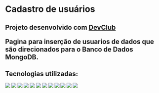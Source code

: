 <h1>Cadastro de usuários</h1>
<h2>Projeto desenvolvido com <a href="https://rodolfomori.com.br/devclub/">DevClub</a>
<p>Pagina para inserção de usuarios de dados que são direcionados para o Banco de Dados MongoDB.</p>
<h2>Tecnologias utilizadas:</h2>
<img src="https://img.shields.io/badge/HTML5-E34F26?style=for-the-badge&logo=html5&logoColor=white"/>
<img src="https://img.shields.io/badge/CSS-239120?&style=for-the-badge&logo=css3&logoColor=white"/>
<img src="https://img.shields.io/badge/JavaScript-F7DF1E?style=for-the-badge&logo=javascript&logoColor=black"/>
<img src="![MongoDB](https://img.shields.io/badge/MongoDB-%234ea94b.svg?style=for-the-badge&logo=mongodb&logoColor=white)"/>
<img src="![Prisma](https://img.shields.io/badge/Prisma-3982CE?style=for-the-badge&logo=Prisma&logoColor=white)"/>
<img src="![Styled Components](https://img.shields.io/badge/styled--components-DB7093?style=for-the-badge&logo=styled-components&logoColor=white)"/>
<img src="![Vite](https://img.shields.io/badge/vite-%23646CFF.svg?style=for-the-badge&logo=vite&logoColor=white)"/>
<img src="![NodeJS](https://img.shields.io/badge/node.js-6DA55F?style=for-the-badge&logo=node.js&logoColor=white)"/>

<img src="https://github.com/DanielTiozo/DevClub-cadastro-de-usuarios/blob/master/src/assets/cad-usuarios.png"/>
<img src="https://github.com/DanielTiozo/DevClub-cadastro-de-usuarios/blob/master/src/assets/cad-usuarios-cel.png"/>
<img src="https://github.com/DanielTiozo/DevClub-cadastro-de-usuarios/blob/master/src/assets/usuarios-cel.png"/>
<img src="https://github.com/DanielTiozo/DevClub-cadastro-de-usuarios/blob/master/src/assets/usuarios.png"/>
